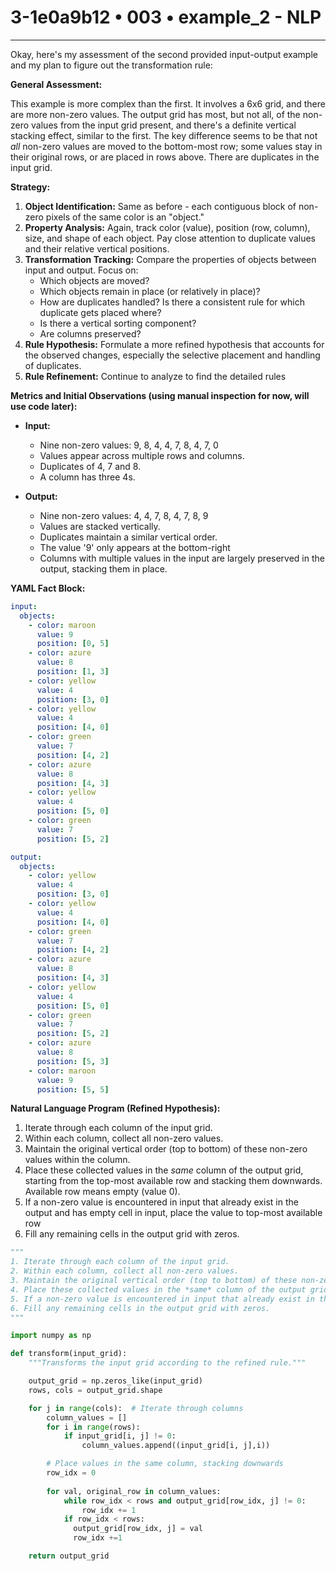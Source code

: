 # 3-1e0a9b12 • 003 • example_2 - NLP

---
Okay, here's my assessment of the second provided input-output example and my plan to figure out the transformation rule:

**General Assessment:**

This example is more complex than the first. It involves a 6x6 grid, and there are more non-zero values. The output grid has most, but not all, of the non-zero values from the input grid present, and there's a definite vertical stacking effect, similar to the first. The key difference seems to be that not *all* non-zero values are moved to the bottom-most row; some values stay in their original rows, or are placed in rows above. There are duplicates in the input grid.

**Strategy:**

1.  **Object Identification:** Same as before - each contiguous block of non-zero pixels of the same color is an "object."
2.  **Property Analysis:** Again, track color (value), position (row, column), size, and shape of each object. Pay close attention to duplicate values and their relative vertical positions.
3.  **Transformation Tracking:** Compare the properties of objects between input and output. Focus on:
    *   Which objects are moved?
    *   Which objects remain in place (or relatively in place)?
    *   How are duplicates handled? Is there a consistent rule for which duplicate gets placed where?
    * Is there a vertical sorting component?
    * Are columns preserved?
4.  **Rule Hypothesis:** Formulate a more refined hypothesis that accounts for the observed changes, especially the selective placement and handling of duplicates.
5.  **Rule Refinement:** Continue to analyze to find the detailed rules

**Metrics and Initial Observations (using manual inspection for now, will use code later):**

*   **Input:**
    *   Nine non-zero values: 9, 8, 4, 4, 7, 8, 4, 7, 0
    *   Values appear across multiple rows and columns.
    *   Duplicates of 4, 7 and 8.
    *   A column has three 4s.

*   **Output:**
    *   Nine non-zero values: 4, 4, 7, 8, 4, 7, 8, 9
    *   Values are stacked vertically.
    *   Duplicates maintain a similar vertical order.
    * The value '9' only appears at the bottom-right
    * Columns with multiple values in the input are largely preserved in the output, stacking them in place.

**YAML Fact Block:**



```yaml
input:
  objects:
    - color: maroon
      value: 9
      position: [0, 5]
    - color: azure
      value: 8
      position: [1, 3]
    - color: yellow
      value: 4
      position: [3, 0]
    - color: yellow
      value: 4
      position: [4, 0]
    - color: green
      value: 7
      position: [4, 2]
    - color: azure
      value: 8
      position: [4, 3]
    - color: yellow
      value: 4
      position: [5, 0]
    - color: green
      value: 7
      position: [5, 2]

output:
  objects:
    - color: yellow
      value: 4
      position: [3, 0]
    - color: yellow
      value: 4
      position: [4, 0]
    - color: green
      value: 7
      position: [4, 2]
    - color: azure
      value: 8
      position: [4, 3]
    - color: yellow
      value: 4
      position: [5, 0]
    - color: green
      value: 7
      position: [5, 2]
    - color: azure
      value: 8
      position: [5, 3]
    - color: maroon
      value: 9
      position: [5, 5]
```



**Natural Language Program (Refined Hypothesis):**

1.  Iterate through each column of the input grid.
2.  Within each column, collect all non-zero values.
3.  Maintain the original vertical order (top to bottom) of these non-zero values within the column.
4.  Place these collected values in the *same* column of the output grid, starting from the top-most available row and stacking them downwards. Available row means empty (value 0).
5. If a non-zero value is encountered in input that already exist in the output and has empty cell in input, place the value to top-most available row
6.  Fill any remaining cells in the output grid with zeros.



```python
"""
1. Iterate through each column of the input grid.
2. Within each column, collect all non-zero values.
3. Maintain the original vertical order (top to bottom) of these non-zero values within the column.
4. Place these collected values in the *same* column of the output grid, starting from the top-most available row and stacking them downwards. Available row means empty (value 0).
5. If a non-zero value is encountered in input that already exist in the output and has empty cell in input, place the value to top-most available row
6. Fill any remaining cells in the output grid with zeros.
"""

import numpy as np

def transform(input_grid):
    """Transforms the input grid according to the refined rule."""

    output_grid = np.zeros_like(input_grid)
    rows, cols = output_grid.shape

    for j in range(cols):  # Iterate through columns
        column_values = []
        for i in range(rows):
            if input_grid[i, j] != 0:
                column_values.append((input_grid[i, j],i))

        # Place values in the same column, stacking downwards
        row_idx = 0
        
        for val, original_row in column_values:
            while row_idx < rows and output_grid[row_idx, j] != 0:
                row_idx += 1
            if row_idx < rows:
              output_grid[row_idx, j] = val
              row_idx +=1

    return output_grid
```
